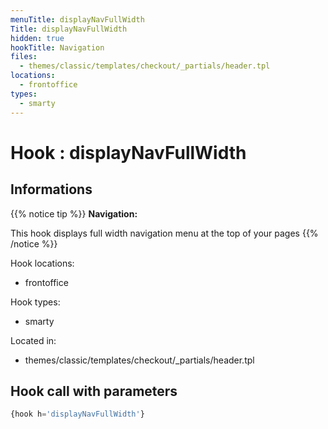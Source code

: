 ```yaml
---
menuTitle: displayNavFullWidth
Title: displayNavFullWidth
hidden: true
hookTitle: Navigation
files:
  - themes/classic/templates/checkout/_partials/header.tpl
locations:
  - frontoffice
types:
  - smarty
---
```


# Hook : displayNavFullWidth

## Informations

{{% notice tip %}}
**Navigation:** 

This hook displays full width navigation menu at the top of your pages
{{% /notice %}}

Hook locations: 
  - frontoffice

Hook types: 
  - smarty

Located in: 
  - themes/classic/templates/checkout/_partials/header.tpl

## Hook call with parameters

```php
{hook h='displayNavFullWidth'}
```